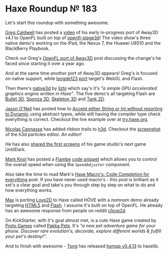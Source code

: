 [_template]: ../templates/roundup.html
# Haxe Roundup № 183

Let's start this roundup with something awesome.

[Greg Caldwell][link 1] has posted a [video][link 2] of his early in-progress port of Away3D v4.1 to OpenFL built on top of [openfl-stage3d][link 3]! The video show's three native demo's working on the iPad, the Nexus 7, the Huawei U8510 and the BlackBerry Playbook.

Check out Greg's [OpenFL port of Away3D][link 4] post discussing the change's he faced since starting it over a year ago.

And at the same time *another* port of Away3D appears! Greg's is focused on native support, while [longde123][link 5] [port][link 6] target's WebGL and Flash.

Then there's [native3d][link 7] by [lizhi][link 8] which say's it's *"a simple GPU accelerated graphics engine written in Haxe"*. The five demo's all targeting Flash are [Bullet 3D][link 9], [Sponza 3D][link 10], [Skeleton 3D][link 11] and [Tank 2D][link 12].

[Jason O'Neil][link 13] has posted how to [Accept either String or Int without resorting to Dynamic][link 14] using abstract types, while still having the compiler type check everything is correct. Checkout the live example over at [try.haxe.org][link 15].

[Nicolas Cannasse][link 16] has added ribbon trails to [h3d][link 17]. Checkout the [screenshot][link 18] of the h3d particles editor. *An editor!*

He has also [shared the first screens][link 19] of his game studio's next game UntilDark.

[Mark Knol][link 20] has posted a [Flambe][link 21] [code snippet][link 22] which allows you to control the overall speed when using the `SpeedAdjuster` component.

Also take the time to read Mark's [Haxe Macro's: Code Completion for everything][link 23] post. If you have never used macro's - this post is brilliant as it set's a clear goal and take's you through step by step on what to do and how everything works.

[Max][link 24] is porting [Love2D][link 25] to Haxe called HÖVE with a *nomnom* demo already targeting [HTML5][link 26] and [Flash][link 27]. I assume it's built on top of OpenFL. He already has an awesome response from people on reddit [r/love2d][link 28].

On KickStarter, with it's goal almost met, is a cute Haxe game created by [Proto Games][link 29] called [Pakka Pets][link 30]. It's *"a new pet adventure game for your phone. Discover rare evolution's, decorate, explore different worlds &amp; fulfill your pet's destiny!"*.

And to finish with awesome - [Tong][link 31] has released [hxmpp v0.4.13][link 32] to haxelib.

[link 1]: https://twitter.com/Greg209 "Greg Caldwell"
[link 2]: https://www.youtube.com/watch?v=SycGAVuoWUU&amp;feature=youtu.be "video"
[link 3]: https://github.com/wighawag/openfl-stage3d "openfl-stage3d"
[link 4]: http://www.geepers.co.uk/?p=729 "OpenFL port of Away3D"
[link 5]: https://github.com/longde123?tab=repositories "longde123"
[link 6]: https://github.com/longde123/away3d-openfl "port"
[link 7]: https://github.com/matrix3d/native3d "native3d"
[link 8]: https://github.com/matrix3d?tab=repositories "lizhi"
[link 9]: http://matrix3d.github.io/as3/2013/08/06/bullet-3d/ "Bullet 3D"
[link 10]: http://matrix3d.github.io/as3/2013/09/12/sponza-3d/ "Sponza 3D"
[link 11]: http://matrix3d.github.io/as3/2013/10/12/skeleton-3d/ "Skeleton 3D"
[link 12]: http://matrix3d.github.io/as3/2013/11/28/tank-2d/ "Tank 2D"
[link 13]: https://twitter.com/jayoneil "Jason O&#8217;Neil"
[link 14]: http://jasono.co/2014/01/09/accept-either-string-or-int-without-resorting-to-dynamic/ "Accept either String or Int without resorting to Dynamic"
[link 15]: http://try.haxe.org/#21E29 "try.haxe.org"
[link 16]: https://twitter.com/ncannasse "Nicolas Cannasse"
[link 17]: https://github.com/ncannasse/h3d "h3d"
[link 18]: https://twitter.com/ncannasse/status/421929672931147777/photo/1/large "screenshot"
[link 19]: https://twitter.com/ncannasse/status/421661131145375744/photo/1/large "shared the first screens"
[link 20]: https://twitter.com/mknol "Mark Knol"
[link 21]: https://github.com/aduros/flambe "Flambe"
[link 22]: http://blog.stroep.nl/2014/01/flambe-snippet-speedadjuster/ "code snippet"
[link 23]: http://blog.stroep.nl/2014/01/haxe-macros/ "Haxe Macro&#8217;s: Code Completion for everything"
[link 24]: https://twitter.com/insweater "Max"
[link 25]: https://love2d.org/ "Love2D"
[link 26]: http://insweater.net/nomnom/ "HTML5"
[link 27]: https://dl.dropboxusercontent.com/u/59234284/love/nomnom/Love2D.swf "Flash"
[link 28]: http://www.reddit.com/r/love2d/comments/1ujrd3/something_awesomes_coming/ "r/love2d"
[link 29]: http://www.proto-games.com/ "Proto Games"
[link 30]: http://www.kickstarter.com/projects/1298607829/pakka-pets "Pakka Pets"
[link 31]: https://twitter.com/disktree "Tong"
[link 32]: http://lib.haxe.org/p/hxmpp "hxmpp v0.4.13"

